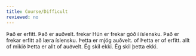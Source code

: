 ```yaml
---
title: Course/Difficult
reviewed: no
---
```

<vocabulary>
Það er erfitt.
Það er auðvelt.
frekar
Hún er frekar góð í íslensku.
Það er frekar erfitt að læra íslensku.
Þetta er mjög auðvelt.
of
Þetta er of erfitt.
allt of mikið
Þetta er allt of auðvelt.
Ég skil ekki.
Ég skil þetta ekki.
</vocabulary>
